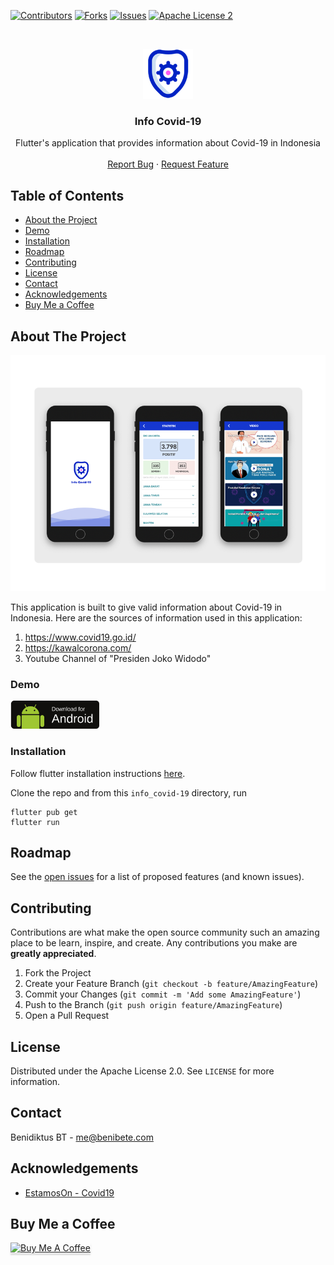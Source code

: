 [![Contributors][contributors-shield]][contributors-url]
[![Forks][forks-shield]][forks-url]
[![Issues][issues-shield]][issues-url]
[![Apache License 2][license-shield]][license-url]



<!-- PROJECT LOGO -->
<br />
<p align="center">
  <a href="https://github.com/benibete/info_covid-19">
    <img src="images/logo.png" alt="Logo" width="80" height="80">
  </a>

  <h3 align="center">Info Covid-19</h3>

  <p align="center">
    Flutter's application that provides information about Covid-19 in Indonesia
    <br />
    <br />
    <a href="https://github.com/benibete/info_covid-19/issues">Report Bug</a>
    ·
    <a href="https://github.com/benibete/info_covid-19/issues">Request Feature</a>
  </p>
</p>



<!-- TABLE OF CONTENTS -->
## Table of Contents

* [About the Project](#about-the-project)
* [Demo](#demo)
* [Installation](#installation)
* [Roadmap](#roadmap)
* [Contributing](#contributing)
* [License](#license)
* [Contact](#contact)
* [Acknowledgements](#acknowledgements)
* [Buy Me a Coffee](#buy-me-a-coffee)



<!-- ABOUT THE PROJECT -->
## About The Project

[![Product Name Screen Shot][product-screenshot]](https://github.com/benibete/info_covid-19)

This application is built to give valid information about Covid-19 in Indonesia. Here are the sources of information used in this application:

1. https://www.covid19.go.id/ 
2. https://kawalcorona.com/
3. Youtube Channel of "Presiden Joko Widodo"



### Demo

[<img src="images/google-play-store.svg" height="45" />](https://github.com/benibete/info_covid-19/blob/master/release/android/Info_Covid-19_v1.0.0+1.apk?raw=true)



### Installation

Follow flutter installation instructions [here](https://flutter.dev/docs/get-started/install).

Clone the repo and from this `info_covid-19` directory, run

```
flutter pub get
flutter run
```



<!-- ROADMAP -->
## Roadmap

See the [open issues](https://github.com/benibete/info_covid-19/issues) for a list of proposed features (and known issues).



<!-- CONTRIBUTING -->
## Contributing

Contributions are what make the open source community such an amazing place to be learn, inspire, and create. Any contributions you make are **greatly appreciated**.

1. Fork the Project
2. Create your Feature Branch (`git checkout -b feature/AmazingFeature`)
3. Commit your Changes (`git commit -m 'Add some AmazingFeature'`)
4. Push to the Branch (`git push origin feature/AmazingFeature`)
5. Open a Pull Request



<!-- LICENSE -->
## License

Distributed under the Apache License 2.0. See `LICENSE` for more information.



<!-- CONTACT -->
## Contact

Benidiktus BT - me@benibete.com



<!-- ACKNOWLEDGEMENTS -->
## Acknowledgements

* [EstamosOn - Covid19](https://github.com/vostpt/covid19-mobile)



<!-- BUYMEACOFFEE -->
## Buy Me a Coffee

<a href="https://www.buymeacoffee.com/benibete" target="_blank"><img src="https://www.buymeacoffee.com/assets/img/custom_images/orange_img.png" alt="Buy Me A Coffee" style="height: 41px !important;width: 174px !important;box-shadow: 0px 3px 2px 0px rgba(190, 190, 190, 0.5) !important;-webkit-box-shadow: 0px 3px 2px 0px rgba(190, 190, 190, 0.5) !important;" ></a>



<!-- MARKDOWN LINKS & IMAGES -->
<!-- https://www.markdownguide.org/basic-syntax/#reference-style-links -->
[contributors-shield]: https://img.shields.io/github/contributors/benibete/info_covid-19.svg?style=flat-square
[contributors-url]: https://github.com/benibete/info_covid-19/graphs/contributors
[forks-shield]: https://img.shields.io/github/forks/benibete/info_covid-19.svg?style=flat-square
[forks-url]: https://github.com/benibete/info_covid-19/network/members
[stars-shield]: https://img.shields.io/github/stars/benibete/info_covid-19.svg?style=flat-square
[stars-url]: https://github.com/benibete/info_covid-19/stargazers
[issues-shield]: https://img.shields.io/github/issues/benibete/info_covid-19.svg?style=flat-square
[issues-url]: https://github.com/benibete/info_covid-19/issues
[license-shield]: https://img.shields.io/github/license/benibete/info_covid-19.svg?style=flat-square
[license-url]: https://github.com/benibete/info_covid-19/blob/master/LICENSE
[product-screenshot]: images/screenshot.png
